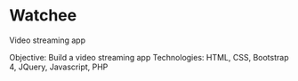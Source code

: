 # Watchee
Video streaming app

Objective: Build a video streaming app
Technologies: HTML, CSS, Bootstrap 4, JQuery, Javascript, PHP
